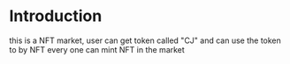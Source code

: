 # Introduction
this is a NFT market, user can get token called "CJ" and can use the token to by NFT
every one can mint NFT in the market